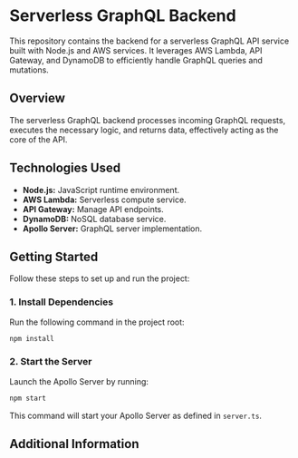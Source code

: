 
# Serverless GraphQL Backend

This repository contains the backend for a serverless GraphQL API service built with Node.js and AWS services. It leverages AWS Lambda, API Gateway, and DynamoDB to efficiently handle GraphQL queries and mutations.

## Overview

The serverless GraphQL backend processes incoming GraphQL requests, executes the necessary logic, and returns data, effectively acting as the core of the API.

## Technologies Used

- **Node.js:** JavaScript runtime environment.
- **AWS Lambda:** Serverless compute service.
- **API Gateway:** Manage API endpoints.
- **DynamoDB:** NoSQL database service.
- **Apollo Server:** GraphQL server implementation.

## Getting Started

Follow these steps to set up and run the project:

### 1. Install Dependencies
Run the following command in the project root:

```bash
npm install
```

### 2. Start the Server
Launch the Apollo Server by running:

```bash
npm start
```

This command will start your Apollo Server as defined in `server.ts`.

## Additional Information

